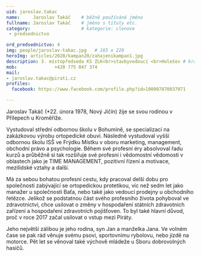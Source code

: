 ```yaml
---
uid: jaroslav.takac
name:     Jaroslav Takáč 	# běžně používáné jméno
fullname: Jaroslav Takáč 	# jméno s tituly etc.
category:                   # kategorie: clenove
 - predsednictvo

ord_predsednictvo: 4
img: people/jaroslav-takac.jpg   # 165 x 220
heroImg: articles/2020/kampan20/zahajenikampan1.jpg
description: 3. místopředseda KS ZLK<br>stavbyvedoucí <br>Holešov # kratký popis, max 160 znaků
mob:			  +420 775 047 374
mail:
- jaroslav.takac@pirati.cz
profiles:
  facebook: https://www.facebook.com/profile.php?id=100007870037071

---
```


Jaroslav Takáč (*22. února 1978, Nový Jičín) žije se svou rodinou v Přílepech u Kroměříže.

Vystudoval střední odbornou školu v Bohumíně, se specializací na zakázkovou výrobu ortopedické obuvi. Následně vystudoval vyšší odbornou školu ISŠ ve Frýdku Místku v oboru marketing, management, obchodní právo a psychologie. Během své profesní éry absolvoval řadu kurzů a průběžně si tak rozšiřuje své profesní i vědomostní vědomosti v oblastech jako je TIME MANAGEMENT, pozitivní řízení a motivace, mezilidské vztahy a další.

Má za sebou bohatou profesní cestu, kdy pracoval delší dobu pro společnosti zabývající se ortopedickou protetikou, víc než sedm let jako manažer u společnosti Baťa, nebo také jako vedoucí prodejny u obchodního řetězce. Jelikož se podstatnou část svého profesního života pohyboval ve zdravotnictví, chce usilovat o změny v hospodaření státních zdravotních zařízení a hospodaření zdravotních pojišťoven. To byl také hlavní důvod, proč v roce 2017 začal usilovat o vstup mezi Piráty.

Jeho největší zálibou je jeho rodina, syn Jan a manželka Jana. Ve volném čase se pak rád věnuje svému psovi, sportovnímu rybolovu, nebo jízdě na motorce. Pět let se věnoval také výchově mládeže u Sboru dobrovolných hasičů.
